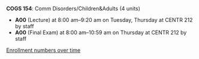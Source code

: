 **COGS 154**: Comm Disorders/Children&Adults (4 units)

- **A00** (Lecture) at 8:00 am–9:20 am on Tuesday, Thursday at CENTR 212 by staff
- **A00** (Final Exam) at 8:00 am–10:59 am on Thursday at CENTR 212 by staff

[Enrollment numbers over time](./COGS154.tsv)
